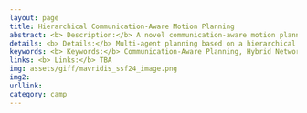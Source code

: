 ```yaml
---
layout: page
title: Hierarchical Communication-Aware Motion Planning
abstract: <b> Description:</b> A novel communication-aware motion planning architecture that aims to improve the performance and robustness of the operation of an interacting team of agents communicating over a 5G wireless network.
details: <b> Details:</b> Multi-agent planning based on a hierarchical modeling and adaptation method that identifies and continuously updates a hybrid network digital twin model describing the properties of a 5G network and its environment.
keywords: <b> Keywords:</b> Communication-Aware Planning, Hybrid Network Digital Twin, Hierarchical Learning 
links: <b> Links:</b> TBA
img: assets/giff/mavridis_ssf24_image.png
img2: 
urllink: 
category: camp
---
```

